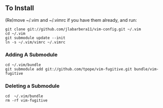 ## To Install
(Re)move ~/.vim and ~/.vimrc if you have them already, and run:

    git clone git://github.com/jlabarbera11/vim-config.git ~/.vim
    cd ~/.vim
    git submodule update --init
    ln -s ~/.vim/vimrc ~/.vimrc

### Adding A Submodule

    cd ~/.vim/bundle
    git submodule add git://github.com/tpope/vim-fugitive.git bundle/vim-fugitive

### Deleting a Submodule

    cd  ~/.vim/bundle
    rm -rf vim-fugitive
